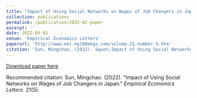 ```yaml
---
title: "Impact of Using Social Networks on Wages of Job Changers in Japan"
collection: publications
permalink: /publication/2022-02-paper
excerpt: ''
date: 2022-05-01
venue: 'Empirical Economics Letters'
paperurl: 'http://www.eel.my100megs.com/volume-21-number-5.htm'
citation: 'Sun, Mingchao. (2022). &quot;Impact of Using Social Networks on Wages of Job Changers in Japan.&quot; <i>Empirical Economics Letters</i>. 21(5).'
---
```


[Download paper here](http://www.eel.my100megs.com/volume-21-number-5.htm)

Recommended citation: Sun, Mingchao. (2022). "Impact of Using Social Networks on Wages of Job Changers in Japan." <i>Empirical Economics Letters</i>. 21(5).

